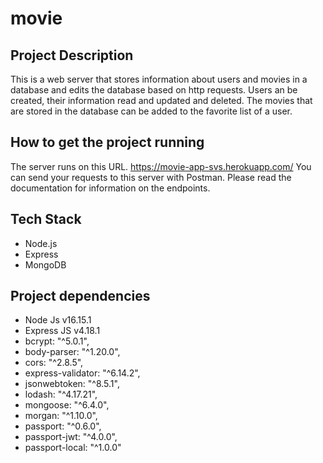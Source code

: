 # movie
 
## Project Description
This is a web server that stores information about users and movies in a database and edits the database based on http requests.
Users an be created, their information read and updated and deleted.
The movies that are stored in the database can be added to the favorite list of a user.

## How to get the project running
The server runs on this URL. https://movie-app-svs.herokuapp.com/
You can send your requests to this server with Postman.
Please read the documentation for information on the endpoints.

## Tech Stack
* Node.js
* Express
* MongoDB

## Project dependencies
* Node Js v16.15.1
* Express JS v4.18.1
* bcrypt: "^5.0.1",
* body-parser: "^1.20.0",
* cors: "^2.8.5",
* express-validator: "^6.14.2",
* jsonwebtoken: "^8.5.1",
* lodash: "^4.17.21",
* mongoose: "^6.4.0",
* morgan: "^1.10.0",
* passport: "^0.6.0",
* passport-jwt: "^4.0.0",
* passport-local: "^1.0.0"
